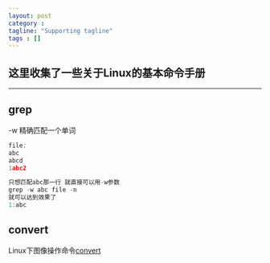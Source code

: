 ```yaml
---
layout: post
category :
tagline: "Supporting tagline"
tags : []
---
```


这里收集了一些关于Linux的基本命令手册
---
<!--more-->

---

## grep

-w 精确匹配一个单词
```C
file:
abc
abcd
1abc2

只想匹配abc那一行 就直接可以用-w参数
grep -w abc file -n
就可以达到效果了
1:abc

```

## convert

Linux下图像操作命令[convert](http://blog.csdn.net/beliefer/article/details/50523205)
